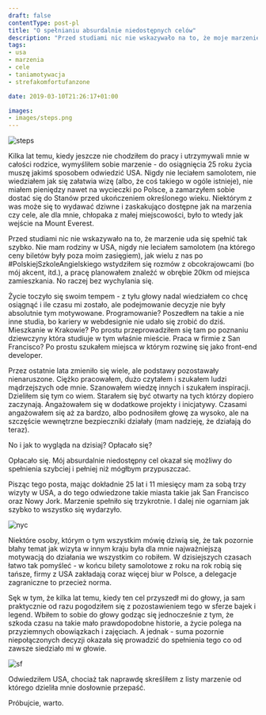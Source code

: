 ```yaml
---
draft: false
contentType: post-pl
title: "O spełnianiu absurdalnie niedostępnych celów"
description: "Przed studiami nic nie wskazywało na to, że moje marzenie uda się spełnić tak szybko."
tags: 
- usa
- marzenia
- cele
- taniamotywacja
- strefakomfortufanzone

date: 2019-03-10T21:26:17+01:00

images:
- images/steps.png
---
```


![steps](/images/steps.png)

Kilka lat temu, kiedy jeszcze nie chodziłem do pracy i utrzymywali mnie w całości rodzice, wymyśliłem sobie marzenie - do osiągnięcia 25 roku życia muszę jakimś sposobem odwiedzić USA. Nigdy nie leciałem samolotem, nie wiedziałem jak się załatwia wizę (albo, że coś takiego w ogóle istnieje), nie miałem pieniędzy nawet na wycieczki po Polsce, a zamarzyłem sobie dostać się do Stanów przed ukończeniem określonego wieku. Niektórym z was może się to wydawać dziwne i zaskakująco dostępne jak na marzenia czy cele, ale dla mnie, chłopaka z małej miejscowości, było to wtedy jak wejście na Mount Everest.

Przed studiami nic nie wskazywało na to, że marzenie uda się spełnić tak szybko. Nie mam rodziny w USA, nigdy nie leciałem samolotem (na którego ceny biletów były poza moim zasięgiem), jak wielu z nas po #PolskiejSzkoleAngielskiego wstydziłem się rozmów z obcokrajowcami (bo mój akcent, itd.), a pracę planowałem znaleźć w obrębie 20km od miejsca zamieszkania. No raczej bez wychylania się.

Życie toczyło się swoim tempem - z tyłu głowy nadal wiedziałem co chcę osiągnąć i ile czasu mi zostało, ale podejmowanie decyzje nie były absolutnie tym motywowane. Programowanie? Poszedłem na takie a nie inne studia, bo kariery w webdesignie nie udało się zrobić do dziś. Mieszkanie w Krakowie? Po prostu przeprowadziłem się tam po poznaniu dziewczyny która studiuje w tym właśnie mieście. Praca w firmie z San Francisco? Po prostu szukałem miejsca w którym rozwinę się jako front-end developer.

Przez ostatnie lata zmieniło się wiele, ale podstawy pozostawały nienaruszone. Ciężko pracowałem, dużo czytałem i szukałem ludzi mądrzejszych ode mnie. Szanowałem wiedzę innych i szukałem inspiracji. Dzieliłem się tym co wiem. Starałem się być otwarty na tych którzy dopiero zaczynają. Angażowałem się w dodatkowe projekty i inicjatywy. Czasami angażowałem się aż za bardzo, albo podnosiłem głowę za wysoko, ale na szczęście wewnętrzne bezpieczniki działały (mam nadzieję, że działają do teraz).

No i jak to wygląda na dzisiaj? Opłacało się?

Opłacało się. Mój absurdalnie niedostępny cel okazał się możliwy do spełnienia szybciej i pełniej niż mógłbym przypuszczać.

Pisząc tego posta, mając dokładnie 25 lat i 11 miesięcy mam za sobą trzy wizyty w USA, a do tego odwiedzone takie miasta takie jak San Francisco oraz Nowy Jork. Marzenie spełniło się trzykrotnie. I dalej nie ogarniam jak szybko to wszystko się wydarzyło.

![nyc](/images/nyc.jpg)

Niektóre osoby, którym o tym wszystkim mówię dziwią się, że tak pozornie błahy temat jak wizyta w innym kraju była dla mnie najważniejszą motywacją do działania we wszystkim co robiłem. W dzisiejszych czasach łatwo tak pomyśleć - w końcu bilety samolotowe z roku na rok robią się tańsze, firmy z USA zakładają coraz więcej biur w Polsce, a delegacje zagraniczne to przecież norma.

Sęk w tym, że kilka lat temu, kiedy ten cel przyszedł mi do głowy, ja sam praktycznie od razu pogodziłem się z pozostawieniem tego w sferze bajek i legend. Wbiłem to sobie do głowy godząc się jednocześnie z tym, że szkoda czasu na takie mało prawdopodobne historie, a życie polega na przyziemnych obowiązkach i zajęciach. A jednak - suma pozornie niepołączonych decyzji okazała się prowadzić do spełnienia tego co od zawsze siedziało mi w głowie.

![sf](/images/sf.jpg)

Odwiedziłem USA, chociaż tak naprawdę skreśliłem z listy marzenie od którego dzieliła mnie dosłownie przepaść.

Próbujcie, warto.